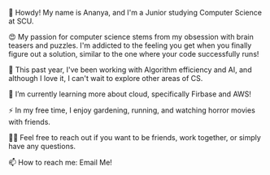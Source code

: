 
 🤠  Howdy! My name is Ananya, and I'm a Junior studying Computer Science at SCU. 

 😍  My passion for computer science stems from my obsession with brain teasers and puzzles. I'm addicted to the feeling you get when you finally figure out a solution, similar to the one where your code successfully runs! 

 🔭  This past year, I've been working with Algorithm efficiency and AI, and although I love it, I can't wait to explore other areas of CS. 

 🌱  I’m currently learning more about cloud, specifically Firbase and AWS!

 ⚡  In my free time, I enjoy gardening, running, and watching horror movies with friends. 

 👯‍♀️ Feel free to reach out if you want to be friends, work together, or simply have any questions. 

 📫 How to reach me: Email Me!
